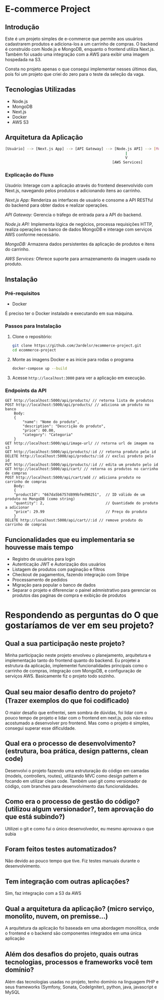 # E-commerce Project

## Introdução

Este é um projeto simples de e-commerce que permite aos usuários cadastrarem produtos e adiciona-los a um carrinho de compras. O backend é construído com Node.js e MongoDB, enquanto o frontend utiliza Next.js. Também foi usado uma integração com a AWS para exibir uma imagem hospedada na S3.

Consta no projeto apenas o que consegui implementar nesses últimos dias, pois foi um projeto que criei do zero para o teste da seleção da vaga.

## Tecnologias Utilizadas

- Node.js
- MongoDB
- Next.js
- Docker
- AWS S3

## Arquitetura da Aplicação
```bash
[Usuário] --> [Next.js App] --> [API Gateway] --> [Node.js API] --> [MongoDB]
                                                       |
                                                       V
                                                 [AWS Services]
```                                   
### Explicação do Fluxo
*Usuário:* Interage com a aplicação através do frontend desenvolvido com Next.js, navegando pelos produtos e adicionando itens ao carrinho.

*Next.js App:* Renderiza as interfaces de usuário e consome a API RESTful do backend para obter dados e realizar operações.

*API Gateway:* Gerencia o tráfego de entrada para a API do backend.

*Node.js API:* Implementa lógica de negócios, processa requisições HTTP, realiza operações no banco de dados MongoDB e interage com serviços AWS conforme necessário.

*MongoDB:* Armazena dados persistentes da aplicação de produtos e itens do carrinho.

*AWS Services:* Oferece suporte para armazenamento da imagem usada no produto.

## Instalação

### Pré-requisitos

- Docker

É preciso ter o Docker instalado e executando em sua máquina.

### Passos para Instalação

1. Clone o repositório:

    ```bash
    git clone https://github.com/Jardelsr/ecommerce-project.git
    cd ecommerce-project
    ```

2. Monte as imagens Docker e as inicie para rodas o programa

    ```bash
    docker-compose up --build
    ```

3. Acesse `http://localhost:3000` para ver a aplicação em execução.

### Endpoints da API
```http
GET http://localhost:5000/api/products/ // retorna lista de produtos
POST http://localhost:5000/api/products/ // adiciona um produto no banco
    Body:
    {
        "name": "Nome do produto",
        "description": "Descrição do produto",
        "price": 00.00,
        "category": "Categoria"
    }
GET http://localhost:5000/api/image-url/ // retorna url de imagem na s3
GET http://localhost:5000/api/products/:id // retorna produto pelo id
DELETE http://localhost:5000/api/products/:id // exclui produto pelo id
PUT http://localhost:5000/api/products/:id // edita um produto pelo id
GET http://localhost:5000/api/cart/ // retorna os produtos no carrinho de compras
POST http://localhost:5000/api/cart/add // adiciona produto no carrinho de compras
    Body:
    {
    "productId": "667da5b6757d899bfed90251",  // ID válido de um produto no MongoDB (como string)
    "quantity": 2,                            // Quantidade do produto a adicionar
    "price": 29.99                            // Preço do produto
    }
DELETE http://localhost:5000/api/cart//:id // remove produto do carrinho de compras
```

## Funcionalidades que eu implementaria se houvesse mais tempo

- Registro de usuários para login
- Autenticação JWT e Autorização dos usuários
- Listagem de produtos com paginação e filtros
- Checkout de pagamentos, fazendo integração com Stripe
- Processamento de pedidos
- Migração para popular o banco de dados
- Separar o projeto e diferenciar o painel admnistrativo para gerenciar os produtos das paginas de compra e exibição de produtos

#  Respondendo as perguntas do O que gostaríamos de ver em seu projeto?
## Qual a sua participação neste projeto?
Minha participação neste projeto envolveu o planejamento, arquitetura e implementação tanto do frontend quanto do backend. Eu projetei a estrutura da aplicação, implementei funcionalidades principais como o carrinho de compras, integração com MongoDB, e configuração de serviços AWS. Basicamente fiz o projeto todo sozinho.

## Qual seu maior desaﬁo dentro do projeto? (Trazer exemplos do que foi codiﬁcado)
O maior desafio que enfrentei, sem sombra de dúvidas, foi lidar com o pouco tempo de projeto e lidar com o frontend em next.js, pois não estou acostumado a desenvolver pro frontend. Mas como o projeto é simples, consegui superar esse dificuldade.

## Qual era o processo de desenvolvimento? (estrutura, boa prática, design patterns, clean code)
Desenvolvi o projeto fazendo uma estruturação do código em camadas (models, controllers, routes), utilizando MVC como design pattern e focando em utilizar clean code. Também usei git como versionador de código, com branches para desenvolvimento das funcionalidades.

## Como era o processo de gestão do código? (utilizou algum versionador?, tem aprovação do que está subindo?)
Utilizei o git e como fui o único desenvolvedor, eu mesmo aprovava o que subia

## Foram feitos testes automatizados?
Não devido ao pouco tempo que tive. Fiz testes manuais durante o desenvolvimento.

## Tem integração com outras aplicações?
Sim, faz integração com a S3 da AWS

## Qual a arquitetura da aplicação? (micro serviço, monolito, nuvem, on premisse...)
A arquitetura da aplicação foi baseada em uma abordagem monolítica, onde o frontend e o backend são componentes integrados em uma única aplicação

## Além dos desaﬁos do projeto, quais outras tecnologias, processos e frameworks você tem domínio?
Além das tecnologias usadas no projeto, tenho domínio na linguagem PHP e seus frameworks (Symfony, Sonata, CodeIgniter), python, java, javascript e MySQL 
